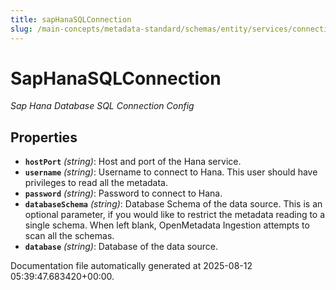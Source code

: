 ```yaml
---
title: sapHanaSQLConnection
slug: /main-concepts/metadata-standard/schemas/entity/services/connections/database/saphana/saphanasqlconnection
---
```


# SapHanaSQLConnection

*Sap Hana Database SQL Connection Config*

## Properties

- **`hostPort`** *(string)*: Host and port of the Hana service.
- **`username`** *(string)*: Username to connect to Hana. This user should have privileges to read all the metadata.
- **`password`** *(string)*: Password to connect to Hana.
- **`databaseSchema`** *(string)*: Database Schema of the data source. This is an optional parameter, if you would like to restrict the metadata reading to a single schema. When left blank, OpenMetadata Ingestion attempts to scan all the schemas.
- **`database`** *(string)*: Database of the data source.


Documentation file automatically generated at 2025-08-12 05:39:47.683420+00:00.
